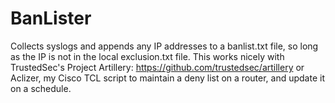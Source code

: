 BanLister
=========

Collects syslogs and appends any IP addresses to a banlist.txt file, so long as the IP is not in the local exclusion.txt file.  This works nicely with TrustedSec's Project Artillery: https://github.com/trustedsec/artillery or Aclizer, my Cisco TCL script to maintain a deny list on a router, and update it on a schedule.
